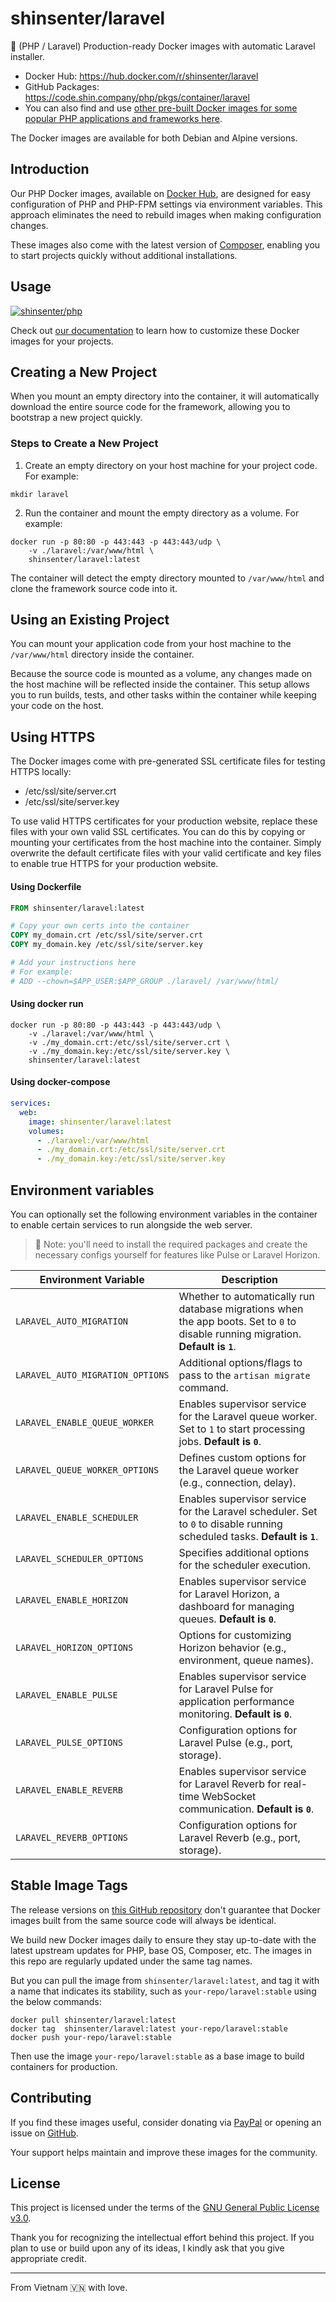 # shinsenter/laravel

🔋 (PHP / Laravel) Production-ready Docker images with automatic Laravel installer.

- Docker Hub: https://hub.docker.com/r/shinsenter/laravel
- GitHub Packages: https://code.shin.company/php/pkgs/container/laravel
- You can also find and use [other pre-built Docker images for some popular PHP applications and frameworks here](https://hub.docker.com/u/shinsenter).

The Docker images are available for both Debian and Alpine versions.


## Introduction

Our PHP Docker images, available on [Docker Hub](https://hub.docker.com/r/shinsenter/php),
are designed for easy configuration of PHP and PHP-FPM settings via environment variables.
This approach eliminates the need to rebuild images when making configuration changes.

These images also come with the latest version of [Composer](https://getcomposer.org),
enabling you to start projects quickly without additional installations.


## Usage

[![shinsenter/php](https://repository-images.githubusercontent.com/458053748/5a05c8e4-1c00-440c-98f1-2cd4548bbaa2)](https://docker.shin.company/php)

Check out [our documentation](https://hub.docker.com/r/shinsenter/php) to learn how to customize these Docker images for your projects.


## Creating a New Project

When you mount an empty directory into the container, it will automatically download the entire source code for the framework, allowing you to bootstrap a new project quickly.

### Steps to Create a New Project

1. Create an empty directory on your host machine for your project code. For example:

```shell
mkdir laravel
```

2. Run the container and mount the empty directory as a volume. For example:

```shell
docker run -p 80:80 -p 443:443 -p 443:443/udp \
    -v ./laravel:/var/www/html \
    shinsenter/laravel:latest
```

The container will detect the empty directory mounted to `/var/www/html` and clone the framework source code into it.


## Using an Existing Project

You can mount your application code from your host machine to the `/var/www/html` directory inside the container.

Because the source code is mounted as a volume,
any changes made on the host machine will be reflected inside the container.
This setup allows you to run builds, tests,
and other tasks within the container while keeping your code on the host.


## Using HTTPS

The Docker images come with pre-generated SSL certificate files for testing HTTPS locally:

- /etc/ssl/site/server.crt
- /etc/ssl/site/server.key

To use valid HTTPS certificates for your production website,
replace these files with your own valid SSL certificates.
You can do this by copying or mounting your certificates from the host machine into the container.
Simply overwrite the default certificate files with your valid certificate and key files
to enable true HTTPS for your production website.

#### Using Dockerfile

```Dockerfile
FROM shinsenter/laravel:latest

# Copy your own certs into the container
COPY my_domain.crt /etc/ssl/site/server.crt
COPY my_domain.key /etc/ssl/site/server.key

# Add your instructions here
# For example:
# ADD --chown=$APP_USER:$APP_GROUP ./laravel/ /var/www/html/
```

#### Using docker run

```shell
docker run -p 80:80 -p 443:443 -p 443:443/udp \
    -v ./laravel:/var/www/html \
    -v ./my_domain.crt:/etc/ssl/site/server.crt \
    -v ./my_domain.key:/etc/ssl/site/server.key \
    shinsenter/laravel:latest
```

#### Using docker-compose

```yml
services:
  web:
    image: shinsenter/laravel:latest
    volumes:
      - ./laravel:/var/www/html
      - ./my_domain.crt:/etc/ssl/site/server.crt
      - ./my_domain.key:/etc/ssl/site/server.key
```


## Environment variables

You can optionally set the following environment variables in the container to enable certain services to run alongside the web server.

> 📝 Note: you'll need to install the required packages and create the necessary configs yourself for features like Pulse or Laravel Horizon.

| Environment Variable             | Description             |
|----------------------------------|-------------------------|
| `LARAVEL_AUTO_MIGRATION`         | Whether to automatically run database migrations when the app boots. Set to `0` to disable running migration. **Default is `1`**. |
| `LARAVEL_AUTO_MIGRATION_OPTIONS` | Additional options/flags to pass to the `artisan migrate` command. |
| `LARAVEL_ENABLE_QUEUE_WORKER`    | Enables supervisor service for the Laravel queue worker. Set to `1` to start processing jobs. **Default is `0`**. |
| `LARAVEL_QUEUE_WORKER_OPTIONS`   | Defines custom options for the Laravel queue worker (e.g., connection, delay). |
| `LARAVEL_ENABLE_SCHEDULER`       | Enables supervisor service for the Laravel scheduler. Set to `0` to disable running scheduled tasks. **Default is `1`**. |
| `LARAVEL_SCHEDULER_OPTIONS`      | Specifies additional options for the scheduler execution. |
| `LARAVEL_ENABLE_HORIZON`         | Enables supervisor service for Laravel Horizon, a dashboard for managing queues. **Default is `0`**. |
| `LARAVEL_HORIZON_OPTIONS`        | Options for customizing Horizon behavior (e.g., environment, queue names). |
| `LARAVEL_ENABLE_PULSE`           | Enables supervisor service for Laravel Pulse for application performance monitoring. **Default is `0`**. |
| `LARAVEL_PULSE_OPTIONS`          | Configuration options for Laravel Pulse (e.g., port, storage). |
| `LARAVEL_ENABLE_REVERB`          | Enables supervisor service for Laravel Reverb for real-time WebSocket communication. **Default is `0`**. |
| `LARAVEL_REVERB_OPTIONS`         | Configuration options for Laravel Reverb (e.g., port, storage). |


## Stable Image Tags

The release versions on [this GitHub repository](https://code.shin.company/php) don't guarantee
that Docker images built from the same source code will always be identical.

We build new Docker images daily to ensure they stay up-to-date
with the latest upstream updates for PHP, base OS, Composer, etc.
The images in this repo are regularly updated under the same tag names.

But you can pull the image from `shinsenter/laravel:latest`,
and tag it with a name that indicates its stability,
such as `your-repo/laravel:stable` using the below commands:

```shell
docker pull shinsenter/laravel:latest
docker tag  shinsenter/laravel:latest your-repo/laravel:stable
docker push your-repo/laravel:stable
```

Then use the image `your-repo/laravel:stable` as a base image to build containers for production.


## Contributing

If you find these images useful, consider donating via [PayPal](https://www.paypal.me/shinsenter) or opening an issue on [GitHub](https://code.shin.company/php/issues/new).

Your support helps maintain and improve these images for the community.


## License

This project is licensed under the terms of the [GNU General Public License v3.0](https://code.shin.company/php/blob/main/LICENSE).

Thank you for recognizing the intellectual effort behind this project. If you plan to use or build upon any of its ideas, I kindly ask that you give appropriate credit.

---

From Vietnam 🇻🇳 with love.

